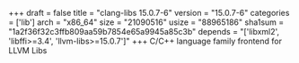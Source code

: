 +++
draft = false
title = "clang-libs 15.0.7-6"
version = "15.0.7-6"
categories = ['lib']
arch = "x86_64"
size = "21090516"
usize = "88965186"
sha1sum = "1a2f36f32c3ffb809aa59b7854e65a9945a85c3b"
depends = "['libxml2', 'libffi>=3.4', 'llvm-libs>=15.0.7']"
+++
C/C++ language family frontend for LLVM Libs
